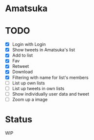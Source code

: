Amatsuka
=======

TODO
======

- [x] Login with Login
- [x] Show tweets in Amatsuka's list
- [x] Add to list
- [x] Fav
- [x] Retweet
- [x] Download
- [x] Filtering with name for list's members
- [ ] List up own lists
- [ ] List up tweets in own lists
- [ ] Show individually user data and tweet
- [ ] Zoom up a image

Status
=======

WIP

